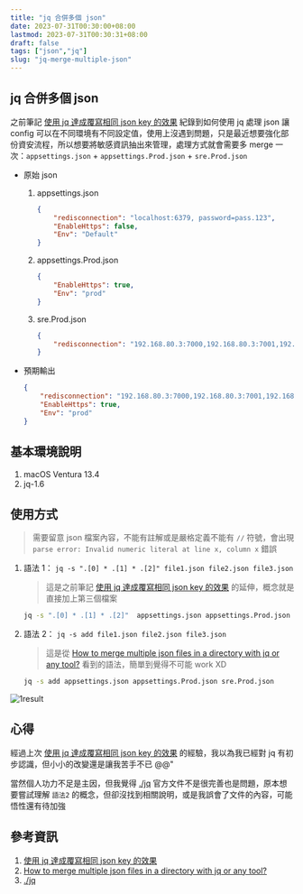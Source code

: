 ```yaml
---
title: "jq 合併多個 json"
date: 2023-07-31T00:30:00+08:00
lastmod: 2023-07-31T00:30:31+08:00
draft: false
tags: ["json","jq"]
slug: "jq-merge-multiple-json"
---
```


## jq 合併多個 json

之前筆記 [使用 jq 達成覆寫相同 json key 的效果](jq-merge-json/) 紀錄到如何使用 jq 處理 json 讓 config 可以在不同環境有不同設定值，使用上沒遇到問題，只是最近想要強化部份資安流程，所以想要將敏感資訊抽出來管理，處理方式就會需要多 merge 一次：`appsettings.json` + `appsettings.Prod.json` + `sre.Prod.json`

- 原始 json

    1. appsettings.json

        ```json
        {
            "redisconnection": "localhost:6379, password=pass.123",
            "EnableHttps": false,
            "Env": "Default"
        }
        ```

    2. appsettings.Prod.json

        ```json
        {
            "EnableHttps": true,
            "Env": "prod"
        }
        ```

    3. sre.Prod.json

        ```json
        {
            "redisconnection": "192.168.80.3:7000,192.168.80.3:7001,192.168.80.3:7002,192.168.80.3:7003,192.168.80.3:7004,192.168.80.3:7005, password=Pa$$w0rd"
        }
        ```

- 預期輸出

    ```json
    {
        "redisconnection": "192.168.80.3:7000,192.168.80.3:7001,192.168.80.3:7002,192.168.80.3:7003,192.168.80.3:7004,192.168.80.3:7005, password=Pa$$w0rd",
        "EnableHttps": true,
        "Env": "prod"
    }
    ```

## 基本環境說明

1. macOS Ventura 13.4
2. jq-1.6

## 使用方式

> 需要留意 json 檔案內容，不能有註解或是嚴格定義不能有 `//` 符號，會出現 `parse error: Invalid numeric literal at line x, column x` 錯誤

1. 語法 1： `jq -s ".[0] * .[1] * .[2]" file1.json file2.json file3.json`

    > 這是之前筆記 [使用 jq 達成覆寫相同 json key 的效果](jq-merge-json/) 的延伸，概念就是直接加上第三個檔案

    ```bash
    jq -s ".[0] * .[1] * .[2]"  appsettings.json appsettings.Prod.json sre.Prod.json
    ```

2. 語法 2： `jq -s add file1.json file2.json file3.json`

    > 這是從 [How to merge multiple json files in a directory with jq or any tool?](https://stackoverflow.com/questions/63046989/how-to-merge-multiple-json-files-in-a-directory-with-jq-or-any-tool) 看到的語法，簡單到覺得不可能 work XD

    ```bash
    jq -s add appsettings.json appsettings.Prod.json sre.Prod.json
    ```

![1result](https://github.com/yowko/picsbed/assets/3851540/250c8081-73c2-48a9-9155-10778566aac3)

## 心得

經過上次 [使用 jq 達成覆寫相同 json key 的效果](jq-merge-json/) 的經驗，我以為我已經對 jq 有初步認識，但小小的改變還是讓我苦手不已 @@"

當然個人功力不足是主因，但我覺得 [./jq](https://jqlang.github.io/jq/) 官方文件不是很完善也是問題，原本想要嘗試理解 `語法2` 的概念，但卻沒找到相關說明，或是我誤會了文件的內容，可能悟性還有待加強

## 參考資訊

1. [使用 jq 達成覆寫相同 json key 的效果](jq-merge-json/)
2. [How to merge multiple json files in a directory with jq or any tool?](https://stackoverflow.com/questions/63046989/how-to-merge-multiple-json-files-in-a-directory-with-jq-or-any-tool)
3. [./jq](https://jqlang.github.io/jq/)
